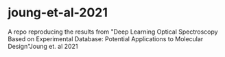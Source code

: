# joung-et-al-2021
A repo reproducing the results from "Deep Learning Optical Spectroscopy Based on Experimental Database: Potential Applications to Molecular Design"Joung et. al 2021
